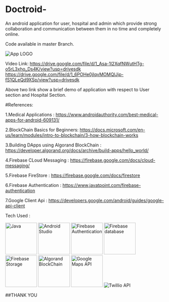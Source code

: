 # Doctroid-
An android application for user, hospital and admin which provide strong collaboration and communication between them in no time and completely online. 


Code available in master Branch.


 
 <img src='https://firebasestorage.googleapis.com/v0/b/doctroid-app.appspot.com/o/news.png?alt=media&token=fb7a704b-758f-4067-97de-8d758c6df952' alt='App LOGO' />
 
 Video Link:
 https://drive.google.com/file/d/1_Asa-1l2XqfNWutHTg-o5rL3xho_Ds4K/view?usp=drivesdk
 https://drive.google.com/file/d/1_6POHe0jlqvMOMQlJjp-fS1QLeQd9XSp/view?usp=drivesdk

Above two link show a brief demo of application with respect to User section and Hospital Section.

#References:

1.Medical Applications : https://www.androidauthority.com/best-medical-apps-for-android-609131/

2.BlockChain Basics for Beginners: https://docs.microsoft.com/en-us/learn/modules/intro-to-blockchain/3-how-blockchain-works

3.Building DApps using Algorand BlockChain : https://developer.algorand.org/docs/archive/build-apps/hello_world/

4.Firebase CLoud Messaging : https://firebase.google.com/docs/cloud-messaging/

5.Firebase FireStore : https://firebase.google.com/docs/firestore

6.Firebase Authentication : https://www.javatpoint.com/firebase-authentication

7.Google Client Api : https://developers.google.com/android/guides/google-api-client

Tech Used :

<img src="https://download.logo.wine/logo/Java_(programming_language)/Java_(programming_language)-Logo.wine.png" alt='Java' width="100" height="100"/>
<img src ="https://tse2.mm.bing.net/th?id=OIP.ng3VSQQOqW_gUd4dkTT1mgHaHa&pid=Api&P=0&w=168&h=168" alt='Android Studio'width="100" height="100"/>
<img src="https://innovationm.co/wp-content/uploads/2017/11/1.-Firebase-Authentication__1.png" alt='Firebase Authentication' width="100" height="100"/>
<img src ="https://media.geeksforgeeks.org/wp-content/uploads/20190421141241/gfg53.png" alt='Firebase database' width="100" height="100"/>
<img src="https://i2.wp.com/theengineerscafe.com/wp-content/uploads/2017/07/firebase4.png?fit=1920%2C1080&ssl=1" alt='Firebase Storage' width="100" height="100"/>
<img src ="https://tse3.mm.bing.net/th?id=OIP.dz4m0lV5yrGVjLIXF2Kh9QHaGN&pid=Api&P=0&w=197&h=165" alt='Algorand BlockChain' width="100" height="100"/>
<img src ="https://www.pinclipart.com/picdir/middle/258-2581791_google-maps-markerphoto-imagegoogle-maps-api-clipart.png"alt='Google Maps API' width="100" height="100"/>
<img src ="https://logodix.com/logo/28614.png" alt='Twillio API'/>

##THANK YOU
